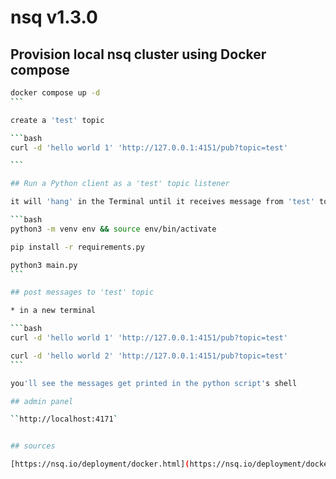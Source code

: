 # nsq v1.3.0



## Provision local nsq cluster using Docker compose


````bash
docker compose up -d
```

create a 'test' topic

```bash
curl -d 'hello world 1' 'http://127.0.0.1:4151/pub?topic=test'

```

## Run a Python client as a 'test' topic listener

it will 'hang' in the Terminal until it receives message from 'test' topic

```bash
python3 -m venv env && source env/bin/activate

pip install -r requirements.py

python3 main.py
```

## post messages to 'test' topic

* in a new terminal

```bash
curl -d 'hello world 1' 'http://127.0.0.1:4151/pub?topic=test'

curl -d 'hello world 2' 'http://127.0.0.1:4151/pub?topic=test'
```

you'll see the messages get printed in the python script's shell

## admin panel

``http://localhost:4171`


## sources

[https://nsq.io/deployment/docker.html](https://nsq.io/deployment/docker.html)
